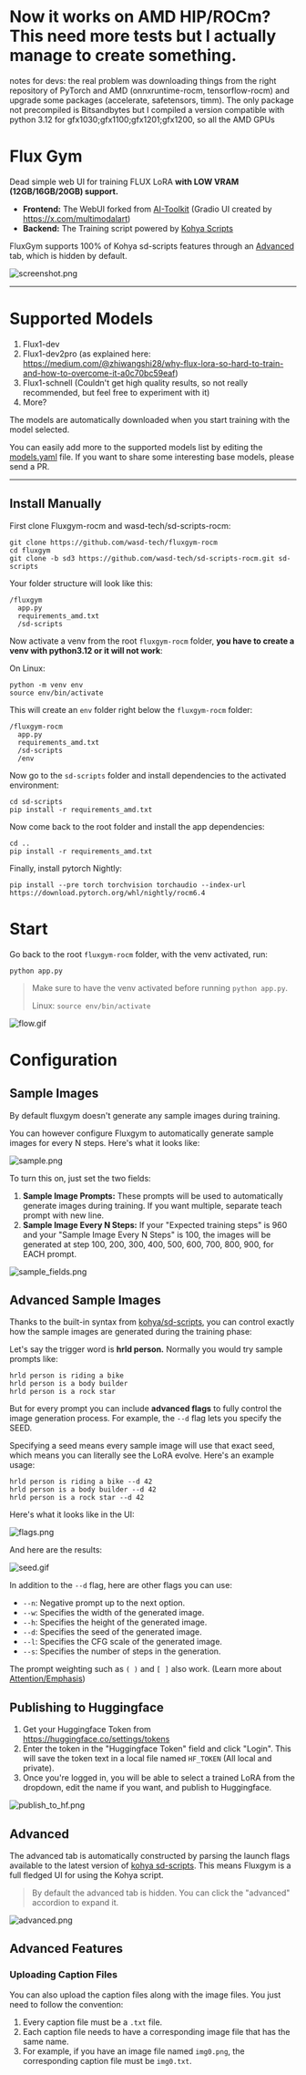# Now it works on AMD HIP/ROCm? This need more tests but I actually manage to create something.

notes for devs: the real problem was downloading things from the right repository of PyTorch and AMD (onnxruntime-rocm, tensorflow-rocm) and upgrade some packages (accelerate, safetensors, timm). The only package not precompiled is Bitsandbytes but I compiled a version compatible with python 3.12 for gfx1030;gfx1100;gfx1201;gfx1200, so all the AMD GPUs

# Flux Gym

Dead simple web UI for training FLUX LoRA **with LOW VRAM (12GB/16GB/20GB) support.**

- **Frontend:** The WebUI forked from [AI-Toolkit](https://github.com/ostris/ai-toolkit) (Gradio UI created by https://x.com/multimodalart)
- **Backend:** The Training script powered by [Kohya Scripts](https://github.com/kohya-ss/sd-scripts)

FluxGym supports 100% of Kohya sd-scripts features through an [Advanced](#advanced) tab, which is hidden by default.

![screenshot.png](screenshot.png)

---

# Supported Models

1. Flux1-dev
2. Flux1-dev2pro (as explained here: https://medium.com/@zhiwangshi28/why-flux-lora-so-hard-to-train-and-how-to-overcome-it-a0c70bc59eaf)
3. Flux1-schnell (Couldn't get high quality results, so not really recommended, but feel free to experiment with it)
4. More?

The models are automatically downloaded when you start training with the model selected.

You can easily add more to the supported models list by editing the [models.yaml](models.yaml) file. If you want to share some interesting base models, please send a PR.

---

## Install Manually

First clone Fluxgym-rocm and wasd-tech/sd-scripts-rocm:

```
git clone https://github.com/wasd-tech/fluxgym-rocm
cd fluxgym
git clone -b sd3 https://github.com/wasd-tech/sd-scripts-rocm.git sd-scripts
```

Your folder structure will look like this:

```
/fluxgym
  app.py
  requirements_amd.txt
  /sd-scripts
```

Now activate a venv from the root `fluxgym-rocm` folder, **you have to create a venv with python3.12 or it will not work**:

On Linux:

```
python -m venv env
source env/bin/activate
```

This will create an `env` folder right below the `fluxgym-rocm` folder:

```
/fluxgym-rocm
  app.py
  requirements_amd.txt
  /sd-scripts
  /env
```

Now go to the `sd-scripts` folder and install dependencies to the activated environment:

```
cd sd-scripts
pip install -r requirements_amd.txt
```

Now come back to the root folder and install the app dependencies:

```
cd ..
pip install -r requirements_amd.txt
```

Finally, install pytorch Nightly:

```
pip install --pre torch torchvision torchaudio --index-url https://download.pytorch.org/whl/nightly/rocm6.4
```


# Start

Go back to the root `fluxgym-rocm` folder, with the venv activated, run:

```
python app.py
```

> Make sure to have the venv activated before running `python app.py`.
>
> Linux: `source env/bin/activate`

![flow.gif](flow.gif)

# Configuration

## Sample Images

By default fluxgym doesn't generate any sample images during training.

You can however configure Fluxgym to automatically generate sample images for every N steps. Here's what it looks like:

![sample.png](sample.png)

To turn this on, just set the two fields:

1. **Sample Image Prompts:** These prompts will be used to automatically generate images during training. If you want multiple, separate teach prompt with new line.
2. **Sample Image Every N Steps:** If your "Expected training steps" is 960 and your "Sample Image Every N Steps" is 100, the images will be generated at step 100, 200, 300, 400, 500, 600, 700, 800, 900, for EACH prompt.

![sample_fields.png](sample_fields.png)

## Advanced Sample Images

Thanks to the built-in syntax from [kohya/sd-scripts](https://github.com/kohya-ss/sd-scripts?tab=readme-ov-file#sample-image-generation-during-training), you can control exactly how the sample images are generated during the training phase:

Let's say the trigger word is **hrld person.** Normally you would try sample prompts like:

```
hrld person is riding a bike
hrld person is a body builder
hrld person is a rock star
```

But for every prompt you can include **advanced flags** to fully control the image generation process. For example, the `--d` flag lets you specify the SEED.

Specifying a seed means every sample image will use that exact seed, which means you can literally see the LoRA evolve. Here's an example usage:

```
hrld person is riding a bike --d 42
hrld person is a body builder --d 42
hrld person is a rock star --d 42
```

Here's what it looks like in the UI:

![flags.png](flags.png)

And here are the results:

![seed.gif](seed.gif)

In addition to the `--d` flag, here are other flags you can use:


- `--n`: Negative prompt up to the next option.
- `--w`: Specifies the width of the generated image.
- `--h`: Specifies the height of the generated image.
- `--d`: Specifies the seed of the generated image.
- `--l`: Specifies the CFG scale of the generated image.
- `--s`: Specifies the number of steps in the generation.

The prompt weighting such as `( )` and `[ ]` also work. (Learn more about [Attention/Emphasis](https://github.com/AUTOMATIC1111/stable-diffusion-webui/wiki/Features#attentionemphasis))

## Publishing to Huggingface

1. Get your Huggingface Token from https://huggingface.co/settings/tokens
2. Enter the token in the "Huggingface Token" field and click "Login". This will save the token text in a local file named `HF_TOKEN` (All local and private).
3. Once you're logged in, you will be able to select a trained LoRA from the dropdown, edit the name if you want, and publish to Huggingface.

![publish_to_hf.png](publish_to_hf.png)


## Advanced

The advanced tab is automatically constructed by parsing the launch flags available to the latest version of [kohya sd-scripts](https://github.com/kohya-ss/sd-scripts). This means Fluxgym is a full fledged UI for using the Kohya script.

> By default the advanced tab is hidden. You can click the "advanced" accordion to expand it.

![advanced.png](advanced.png)


## Advanced Features

### Uploading Caption Files

You can also upload the caption files along with the image files. You just need to follow the convention:

1. Every caption file must be a `.txt` file.
2. Each caption file needs to have a corresponding image file that has the same name.
3. For example, if you have an image file named `img0.png`, the corresponding caption file must be `img0.txt`.

